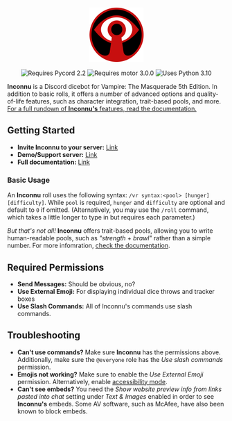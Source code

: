 <p align="center">
  <img src="images/inconnu_logo.png" alt="Inconnu Dicebot" width=125 height=125 />
</p>

<p align="center">
  <img src="https://img.shields.io/badge/Pycord-2.0-blue" alt="Requires Pycord 2.2" />
  <img src="https://img.shields.io/badge/motor-3.0.0-yellow" alt="Requires motor 3.0.0" />
  <img src="https://img.shields.io/badge/python-3.10-green" alt="Uses Python 3.10" />
</p>

**Inconnu** is a Discord dicebot for Vampire: The Masquerade 5th Edition. In addition to basic rolls, it offers a number of advanced options and quality-of-life features, such as character integration, trait-based pools, and more. [For a full rundown of **Inconnu's** features, read the documentation.](https://www.inconnu.app)

## Getting Started

* **Invite Inconnu to your server:** [Link](https://discord.com/api/oauth2/authorize?client_id=882409882119196704&permissions=2147747840&scope=bot%20applications.commands)
* **Demo/Support server:** [Link](https://discord.gg/QHnCdSPeEE)
* **Full documentation:** [Link](https://docs.inconnu.app)

### Basic Usage

An **Inconnu** roll uses the following syntax: `/vr syntax:<pool> [hunger] [difficulty]`. While `pool` is required, `hunger` and `difficulty` are optional and default to `0` if omitted. (Alternatively, you may use the `/roll` command, which takes a little longer to type in but requires each parameter.)

*But that's not all!* **Inconnu** offers trait-based pools, allowing you to write human-readable pools, such as *"strength + brawl"* rather than a simple number. For more infomration, [check the documentation](https://www.inconnu.app).

## Required Permissions

* **Send Messages:** Should be obvious, no?
* **Use External Emoji:** For displaying individual dice throws and tracker boxes
* **Use Slash Commands:** All of Inconnu's commands use slash commands.

## Troubleshooting

* **Can't use commands?** Make sure **Inconnu** has the permissions above. Additionally, make sure the `@everyone` role has the *Use slash commands* permission.
* **Emojis not working?** Make sure to enable the *Use External Emoji* permission. Alternatively, enable [accessibility mode](https://docs.inconnu.app/command-reference/miscellaneous#accessibility-mode).
* **Can't see embeds?** You need the *Show website preview info from links pasted into chat* setting under *Text & Images* enabled in order to see **Inconnu's** embeds. Some AV software, such as McAfee, have also been known to block embeds.
